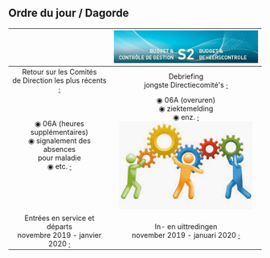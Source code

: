 <link rel="stylesheet" href="S2.css">
<link rel="stylesheet" href="foghorn2.css">

## Ordre du jour / Dagorde

| &nbsp; | ![](header.jpg) |
| :---: | :---: |
|  Retour sur les Comités<br>de Direction les plus récents [&middot;]() | Debriefing<br>jongste Directiecomité's [&middot;]() |
| &#x25C9; 06A (heures supplémentaires)<br>&#x25C9; signalement des absences<br>pour maladie<br>&#x25C9; etc. [&middot;]()<br>&nbsp;<br>&nbsp; | &#x25C9; 06A (overuren)<br>&#x25C9; ziektemelding<br>&#x25C9; enz. [&middot;]()<br>![](HR-pict.png) |
| Entrées en service et départs<br>novembre 2019 - janvier 2020 [&middot;]() | In- en uittredingen<br>november 2019 - januari 2020 [&middot;]() |



